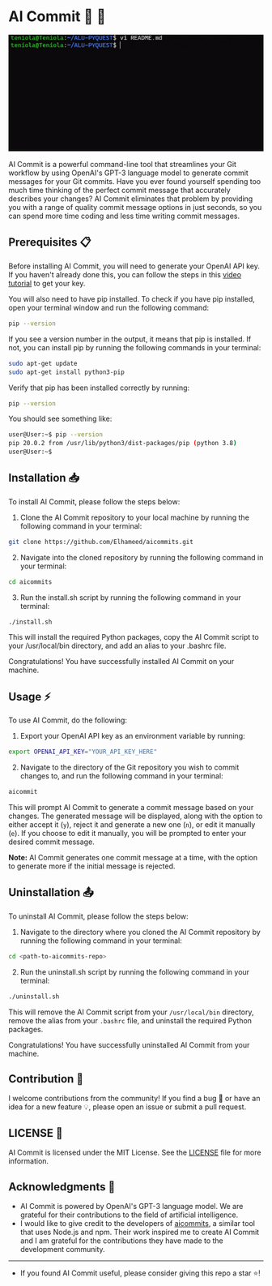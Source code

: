 # AI Commit :robot: :speech_balloon:

![AI Commit screenshot](aicommit.gif)


AI Commit is a powerful command-line tool that streamlines your Git workflow by using OpenAI's GPT-3 language model to generate commit messages for your Git commits. Have you ever found yourself spending too much time thinking of the perfect commit message that accurately describes your changes? AI Commit eliminates that problem by providing you with a range of quality commit message options in just seconds, so you can spend more time coding and less time writing commit messages.

## Prerequisites :clipboard:

Before installing AI Commit, you will need to generate your OpenAI API key. If you haven't already done this, you can follow the steps in this [video tutorial](https://www.youtube.com/watch?v=nafDyRsVnXU) to get your key.

You will also need to have pip installed. To check if you have pip installed, open your terminal window and run the following command:
```sh
pip --version
```

If you see a version number in the output, it means that pip is installed. If not, you can install pip by running the following commands in your terminal:
```sh
sudo apt-get update
sudo apt-get install python3-pip
```

Verify that pip has been installed correctly by running:
```sh
pip --version
```

You should see something like:
```sh
user@User:~$ pip --version
pip 20.0.2 from /usr/lib/python3/dist-packages/pip (python 3.8)
user@User:~$
```
## Installation :inbox_tray:
To install AI Commit, please follow the steps below:
1. Clone the AI Commit repository to your local machine by running the following command in your terminal:
```sh
git clone https://github.com/Elhameed/aicommits.git
```
2. Navigate into the cloned repository by running the following command in your terminal:
```sh
cd aicommits
```
3. Run the install.sh script by running the following command in your terminal:
```sh
./install.sh
```
This will install the required Python packages, copy the AI Commit script to your /usr/local/bin directory, and add an alias to your .bashrc file.

Congratulations! You have successfully installed AI Commit on your machine.

## Usage :zap:
To use AI Commit, do the following:
1. Export your OpenAI API key as an environment variable by running:
```sh
export OPENAI_API_KEY="YOUR_API_KEY_HERE"
```
2. Navigate to the directory of the Git repository you wish to commit changes to, and run the following command in your terminal:
```sh
aicommit

```
This will prompt AI Commit to generate a commit message based on your changes. The generated message will be displayed, along with the option to either accept it (`y`), reject it and generate a new one (`n`), or edit it manually (`e`). If you choose to edit it manually, you will be prompted to enter your desired commit message.

**Note:** AI Commit generates one commit message at a time, with the option to generate more if the initial message is rejected.

## Uninstallation :outbox_tray:
To uninstall AI Commit, please follow the steps below:
1. Navigate to the directory where you cloned the AI Commit repository by running the following command in your terminal:
```sh
cd <path-to-aicommits-repo>
```
2. Run the uninstall.sh script by running the following command in your terminal:
```sh
./uninstall.sh
```
This will remove the AI Commit script from your `/usr/local/bin` directory, remove the alias from your `.bashrc` file, and uninstall the required Python packages.

Congratulations! You have successfully uninstalled AI Commit from your machine.

## Contribution :raised_hands:
I welcome contributions from the community! If you find a bug 🐛 or have an idea for a new feature 💡, please open an issue or submit a pull request.

## LICENSE :scroll:
AI Commit is licensed under the MIT License. See the [LICENSE](./LICENSE) file for more information.

## Acknowledgments :pray:
- AI Commit is powered by OpenAI's GPT-3 language model. We are grateful for their contributions to the field of artificial intelligence.
- I would like to give credit to the developers of [aicommits](https://github.com/Nutlope/aicommits), a similar tool that uses Node.js and npm. Their work inspired me to create AI Commit and I am grateful for the contributions they have made to the development community.


----------
- If you found AI Commit useful, please consider giving this repo a star ⭐️!

